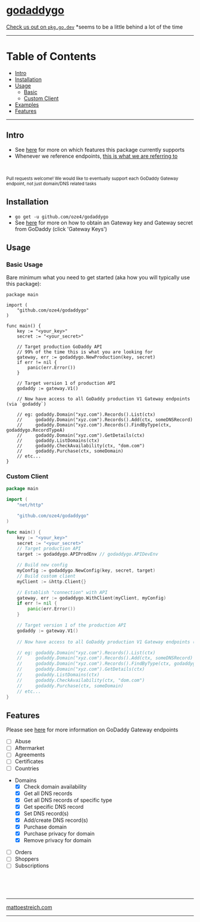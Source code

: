 # [godaddygo](https://oze4.github.io/godaddygo/)

[Check us out on `pkg.go.dev`](https://pkg.go.dev/github.com/oze4/godaddygo?tab=doc) \*seems to be a little behind a lot of the time

---

# Table of Contents

- [Intro](#intro)
- [Installation](#installation)
- [Usage](#usage)
  - [Basic](#basic-usage)
  - [Custom Client](#custom-client)
- [Examples](https://github.com/oze4/godaddygo/tree/master/examples)
- [Features](#features)

---

## Intro

 - See [here](#features) for more on which features this package currently supports
 - Whenever we reference endpoints, [this is what we are referring to](https://developer.godaddygo.com/doc)

<br /> 

<small>Pull requests welcome! We would like to eventually support each GoDaddy Gateway endpoint, not just domain/DNS related tasks</small>

## Installation

 - `go get -u github.com/oze4/godaddygo`
 - See [here](https://developer.godaddygo.com/) for more on how to obtain an Gateway key and Gateway secret from GoDaddy (click 'Gateway Keys')

## Usage

### Basic Usage

Bare minimum what you need to get started (aka how you will typically use this package):

```golang
package main

import (
	"github.com/oze4/godaddygo"
)

func main() {
	key := "<your_key>"
	secret := "<your_secret>"

	// Target production GoDaddy API
	// 99% of the time this is what you are looking for
	gateway, err := godaddygo.NewProduction(key, secret)
	if err != nil {
		panic(err.Error())
	}
	
	// Target version 1 of production API
	godaddy := gateway.V1() 

	// Now have access to all GoDaddy production V1 Gateway endpoints (via `godaddy`)

	// eg: godaddy.Domain("xyz.com").Records().List(ctx)
	//     godaddy.Domain("xyz.com").Records().Add(ctx, someDNSRecord)
	//     godaddy.Domain("xyz.com").Records().FindByType(ctx, godaddygo.RecordTypeA)
	//     godaddy.Domain("xyz.com").GetDetails(ctx)
	//     godaddy.ListDomains(ctx)
	//     godaddy.CheckAvailability(ctx, "dom.com")
	//     godaddy.Purchase(ctx, someDomain)
	// etc...
}
```

### Custom Client

```go
package main

import (
	"net/http"

	"github.com/oze4/godaddygo"
)

func main() {
	key := "<your_key>"
	secret := "<your_secret>"
	// Target production API
	target := godaddygo.APIProdEnv // godaddygo.APIDevEnv

	// Build new config
	myConfig := godaddygo.NewConfig(key, secret, target)
	// Build custom client
	myClient := &http.Client{}

	// Establish "connection" with API
	gateway, err := godaddygo.WithClient(myClient, myConfig)
	if err != nil {
		panic(err.Error())
	}

	// Target version 1 of the production API
	godaddy := gateway.V1()
	
	// Now have access to all GoDaddy production V1 Gateway endpoints (via `godaddy`)

	// eg: godaddy.Domain("xyz.com").Records().List(ctx)
	//     godaddy.Domain("xyz.com").Records().Add(ctx, someDNSRecord)
	//     godaddy.Domain("xyz.com").Records().FindByType(ctx, godaddygo.RecordTypeA)
	//     godaddy.Domain("xyz.com").GetDetails(ctx)
	//     godaddy.ListDomains(ctx)
	//     godaddy.CheckAvailability(ctx, "dom.com")
	//     godaddy.Purchase(ctx, someDomain)
	// etc...
}
```

## Features

Please see [here](https://developer.godaddygo.com/doc) for more information on GoDaddy Gateway endpoints

- [ ] Abuse
- [ ] Aftermarket
- [ ] Agreements
- [ ] Certificates
- [ ] Countries
- Domains
  - [x] Check domain availability
  - [x] Get all DNS records
  - [x] Get all DNS records of specific type
  - [x] Get specific DNS record
  - [x] Set DNS record(s)
  - [x] Add/create DNS record(s)
  - [x] Purchase domain
  - [x] Purchase privacy for domain
  - [x] Remove privacy for domain
- [ ] Orders
- [ ] Shoppers
- [ ] Subscriptions

<br />
<br />
<br />

---

[mattoestreich.com](https://mattoestreich.com)

---
